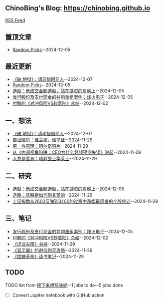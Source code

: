 ## ChinoBing's Blog: https://chinobing.github.io 
[RSS Feed](https://raw.githubusercontent.com/chinobing/chinobing.github.io/master/feed.xml)

## 置顶文章
- [Random Picks](https://github.com/chinobing/chinobing.github.io/issues/17)--2024-12-05
## 最近更新
- [《破.地狱》：请珍惜眼前人](https://github.com/chinobing/chinobing.github.io/issues/18)--2024-12-07
- [Random Picks](https://github.com/chinobing/chinobing.github.io/issues/17)--2024-12-05
- [选股：低成交金额选股，站在游资的肩膀上](https://github.com/chinobing/chinobing.github.io/issues/16)--2024-12-05
- [发行股份及支付现金的并购重组案例：烽火电子](https://github.com/chinobing/chinobing.github.io/issues/15)--2024-12-05
- [付鹏的《对冲风险VS软着陆》总结](https://github.com/chinobing/chinobing.github.io/issues/13)--2024-12-02
## 一、想法
- [《破.地狱》：请珍惜眼前人](https://github.com/chinobing/chinobing.github.io/issues/18)--2024-12-07
- [自证陷阱：谁主张，谁举证](https://github.com/chinobing/chinobing.github.io/issues/8)--2024-11-29
- [第一性原理：钙尔奇钙片](https://github.com/chinobing/chinobing.github.io/issues/7)--2024-11-29
- [从《内部视角陷阱：CEO为什么频频预测失误》说起](https://github.com/chinobing/chinobing.github.io/issues/6)--2024-11-29
- [人总是善忘：喷射战士华莱士](https://github.com/chinobing/chinobing.github.io/issues/3)--2024-11-29
## 二、研究
- [选股：低成交金额选股，站在游资的肩膀上](https://github.com/chinobing/chinobing.github.io/issues/16)--2024-12-05
- [选股：妖股是如何割韭菜的](https://github.com/chinobing/chinobing.github.io/issues/10)--2024-11-29
- [上证指数从2600反弹到3400的过程中涨幅最厉害的个股统计](https://github.com/chinobing/chinobing.github.io/issues/4)--2024-11-29
## 三、笔记
- [发行股份及支付现金的并购重组案例：烽火电子](https://github.com/chinobing/chinobing.github.io/issues/15)--2024-12-05
- [付鹏的《对冲风险VS软着陆》总结](https://github.com/chinobing/chinobing.github.io/issues/13)--2024-12-02
- [《详谈左晖》书摘](https://github.com/chinobing/chinobing.github.io/issues/11)--2024-11-29
- [《显示器》的避坑购买攻略](https://github.com/chinobing/chinobing.github.io/issues/9)--2024-11-29
- [《控糖革命》读书笔记](https://github.com/chinobing/chinobing.github.io/issues/5)--2024-11-29
## TODO
TODO list from [接下来想写啥呢](https://github.com/chinobing/chinobing.github.io/issues/2)--1 jobs to do--5 jobs done
- [ ] Convert Jupiter notebook with GitHub action

